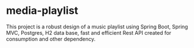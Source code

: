 # media-playlist
This project is a robust design of a music playlist using Spring Boot, 
Spring MVC, Postgres, H2 data base, fast and efficient Rest API created
for consumption and other dependency. 

